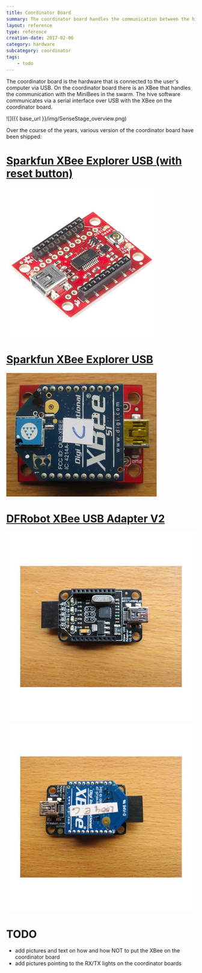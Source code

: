 ```yaml
---
title: Coordinator Board
summary: The coordinator board handles the communication between the hive software and the minibee swarm.
layout: reference
type: reference
creation-date: 2017-02-06
category: hardware
subcategory: coordinator
tags:
    - todo
---
```


The coordinator board is the hardware that is connected to the user's computer via USB. On the coordinator board there is an XBee that handles the communication with the MiniBees in the swarm. The hive software communicates via a serial interface over USB with the XBee on the coordinator board.

![]({{ base_url }}/img/SenseStage_overview.png)

Over the course of the years, various version of the coordinator board have been shipped:

# [Sparkfun XBee Explorer USB (with reset button)](https://www.sparkfun.com/products/11812)
![](/img/coordinator-Sparkfun-XBee-Explorer-USB-reset.jpg)

# [Sparkfun XBee Explorer USB](https://www.sparkfun.com/products/retired/8687)

![](/img/coordinatorboard.jpg)

# [DFRobot XBee USB Adapter V2](http://www.robotshop.com/eu/en/dfrobot-xbee-usb-adapter-v2.html)

![](/img/coordinatorboard_dfrobot_bare.jpg)
![](/img/coordinatorboard_dfrobot.jpg)

# TODO
- add pictures and text on how and how NOT to put the XBee on the coordinator board
- add pictures pointing to the RX/TX lights on the coordinator boards
